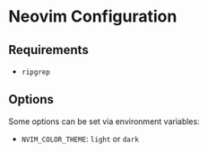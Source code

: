 # Neovim Configuration
## Requirements
- `ripgrep`

## Options
Some options can be set via environment variables:
- `NVIM_COLOR_THEME`: `light` or `dark`
